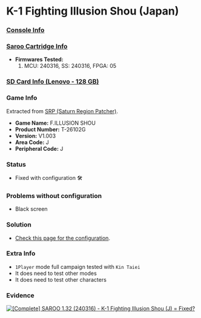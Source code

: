 # K-1 Fighting Illusion Shou (Japan)

### [Console Info](../../../../Info/Consoles/VA13/README.md)

### [Saroo Cartridge Info](../../../../Info/Cartridges/RetroGameParadiseStore/1.32F/README.md)

- <b>Firmwares Tested:</b>
  1. MCU: 240316, SS: 240316, FPGA: 05

### [SD Card Info (Lenovo - 128 GB)](../../../../Info/SdCards/Lenovo/128GB/fat32/README.md)

### Game Info

Extracted from [SRP (Saturn Region Patcher)](https://segaxtreme.net/resources/saturn-region-patcher.81/download).

- <b>Game Name:</b> F.ILLUSION SHOU
- <b>Product Number:</b> T-26102G
- <b>Version:</b> V1.003
- <b>Area Code:</b> J
- <b>Peripheral Code:</b> J

### Status

- Fixed with configuration :hammer_and_wrench:

### Problems without configuration

- Black screen

### Solution

- [Check this page for the configuration](https://github.com/williamdsw/saroo-configuration-list/blob/master/J/T-26102G/README.md).

### Extra Info

- `1Player` mode full campaign tested with `Kin Taiei`
- It does need to test other modes
- It does need to test other characters

### Evidence

[![[Complete] SAROO 1.32 (240316) - K-1 Fighting Illusion Shou (J) = Fixed?](https://img.youtube.com/vi/bG48ieFZsWo/0.jpg)](https://www.youtube.com/watch?v=bG48ieFZsWo)
